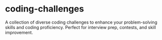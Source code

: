 # coding-challenges
A collection of diverse coding challenges to enhance your problem-solving skills and coding proficiency. Perfect for interview prep, contests, and skill improvement.
